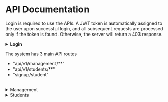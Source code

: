 # API Documentation

Login is required to use the APIs. A JWT token is automatically assigned to the user upon successful login, and all subsequent requests are processed only if the token is found. Otherwise, the server will return a 403 response. <br>
<details>
	<summary><strong>Login</strong></summary>
	POST - "/login" <br>
	{<br>
		"username": "superadmin",<br>
		"password": "123456"<br>
	}<br>
	{<br>
		"username": "admin",<br>
		"password": "1234567"<br>
	}<br>
	{<br>
		".......": "......"<br>
	}<br>
</details>

The system has 3 main API routes <br>
- "api/v1/management/**" <br>
- "api/v1/students/**" <br>
- "signup/student" <br>

<br>
<details>
	<summary>Management</summary>
	<p>"api/management/**" - only system admins can use this path. You can access the API paths available in the system and make requests to them</p>
	<details>
		<summary>Working with Users table.</summary>
		<p>POST - "api/v1/management/users/create"</p>
		<p>Authorization - "jwt_token"<br>
		{<br>
		"username": "....",<br>
		<p>"password": "...."<br>
		}<br>
		</p>
		<p>POST - "api/v1/management/users/enable/{id}"</p>
		<p>POST - "api/v1/management/users/disable/{id}"</p>
	</details>
	<details>
		<summary>Working with Student table</summary>
		<p>GET - "api/v1/management/students"</p>
		<p>GET - "api/v1/management/students/{id}"</p>
		<p>GET - "api/v1/management/students/by?name=..."<br>
		Param name = "..."<br>
		</p>
	</details>
	<details>
		<summary>Working with Faculty table</summary>
		<p>POST - "api/v1/management/faculties"<br>
		{<br>
		"name": "....."<br>
		}<br>
		</p>
		<p>GET - "api/v1/management/faculties"</p>
		</p>GET - "api/v1/management/faculties/{id}"</p>
		<p>DELETE - "api/v1/management/faculties/{id}"</p>
		<p>PUT - "api/v1/management/faculties/{id}"<br>
		{<br>
		"name": "....."<br>
		}<br>
		</p>
	</details>
	<details>
		<summary>Working with Roles table </summary>
		<p>POST - "api/v1/management/roles"<br>
		{<br>
		"name": "ROLE_NAME" <br>
		}<br>
		</p>
		<p>POST - "api/v1/management/roles/assign/{user_id}"<br>
		{<br>
		"id": ... <br>
		}<br>
		</p>
		<p>DELETE - "api/v1/management/roles/remove/{user_id}"<br>
		{<br>
		"id": ... <br>
		}<br>
		</p>
		<p>GET - "api/v1/management/roles"</p>
		<p>GET - "api/v1/management/roles/{role_id}"</p>
		<p>DELETE - "api/v1/management/roles/{role_id}"</p>
		<p>PUT - "api/v1/management/roles/{role_id}"</p>
	</details>
</details>
<details>
	<summary>Students</summary>
	<p>"api/v1/students/**" - With this API, students can get their data, change it and launch their account.</p>
	<p>PUT - "api/v1/students/{id}" <br>
	{<br>
	"firstname": "Firstname",<br>
	"lastname": "Lastname", <br>
	"birth_date": "1990-01-01", <br>
	"address": "22 Galaxy" <br>
	}<br>
	</p>
	<p>GET - "api/v1/students/{id}"</p>
	<p>DELETE - "api/v1/students/{id}"</p>
</details>
